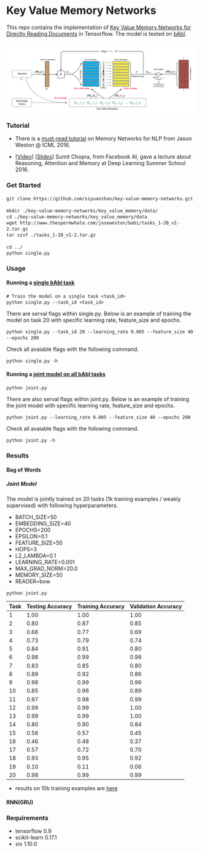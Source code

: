 # Key Value Memory Networks

This repo contains the implementation of [Key Value Memory Networks for Directly Reading Documents](https://arxiv.org/abs/1606.03126) in Tensorflow. The model is tested on [bAbI](http://arxiv.org/abs/1502.05698).

![Structure of Key Value Memory Networks](key_value_mem.png)

### Tutorial
- There is a [must-read tutorial](http://www.thespermwhale.com/jaseweston/icml2016/) on Memory Networks for NLP from Jason Weston @ ICML 2016.

- [[Video](http://videolectures.net/deeplearning2016_chopra_attention_memory/)] [[Slides](https://drive.google.com/file/d/0B_hO8cnpcIMgYnlsMFlGSkxRLUk/view?usp=sharing)]
Sumit Chopra, from Facebook AI, gave a lecture about Reasoning, Attention and Memory at Deep Learning Summer School 2016.

### Get Started

```
git clone https://github.com/siyuanzhao/key-value-memory-networks.git

mkdir ./key-value-memory-networks/key_value_memory/data/
cd ./key-value-memory-networks/key_value_memory/data
wget http://www.thespermwhale.com/jaseweston/babi/tasks_1-20_v1-2.tar.gz
tar xzvf ./tasks_1-20_v1-2.tar.gz

cd ../
python single.py
```

### Usage

#### Running a [single bAbI task](./key_value_memory/single.py)

```
# Train the model on a single task <task_id>
python single.py --task_id <task_id>
```
There are serval flags within single.py. Below is an example of training the model on task 20 with specific learning rate, feature_size and epochs.
```
python single.py --task_id 20 --learning_rate 0.005 --feature_size 40 --epochs 200
```
Check all avaiable flags with the following command.
```
python single.py -h
```
#### Running a [joint model on all bAbI tasks](./key_value_memory/joint.py)
```
python joint.py
```
There are also serval flags within joint.py. Below is an example of training the joint model with specific learning rate, feature_size and epochs.
```
python joint.py --learning_rate 0.005 --feature_size 40 --epochs 200
```
Check all avaiable flags with the following command.
```
python joint.py -h
```
### Results
#### Bag of Words
##### Joint Model
The model is jointly trained on 20 tasks (1k training examples / weakly supervised) with following hyperparameters.
- BATCH_SIZE=50
- EMBEDDING_SIZE=40
- EPOCHS=200
- EPSILON=0.1
- FEATURE_SIZE=50
- HOPS=3
- L2_LAMBDA=0.1
- LEARNING_RATE=0.001
- MAX_GRAD_NORM=20.0
- MEMORY_SIZE=50
- READER=bow

```
python joint.py
```
| Task | Testing Accuracy | Training Accuracy | Validation Accuracy |
|------|------------------|-------------------|---------------------|
| 1    | 1.00             | 1.00              | 1.00                |
| 2    | 0.80             | 0.87              | 0.85                |
| 3    | 0.66             | 0.77              | 0.69                |
| 4    | 0.73             | 0.79              | 0.74                |
| 5    | 0.84             | 0.91              | 0.80                |
| 6    | 0.98             | 0.99              | 0.98                |
| 7    | 0.83             | 0.85              | 0.80                |
| 8    | 0.89             | 0.92              | 0.86                |
| 9    | 0.98             | 0.99              | 0.96                |
| 10   | 0.85             | 0.96              | 0.89                |
| 11   | 0.97             | 0.98              | 0.99                |
| 12   | 0.99             | 0.99              | 1.00                |
| 13   | 0.99             | 0.99              | 1.00                |
| 14   | 0.80             | 0.90              | 0.84                |
| 15   | 0.56             | 0.57              | 0.45                |
| 16   | 0.46             | 0.48              | 0.37                |
| 17   | 0.57             | 0.72              | 0.70                |
| 18   | 0.93             | 0.95              | 0.92                |
| 19   | 0.10             | 0.11              | 0.06                |
| 20   | 0.98             | 0.99              | 0.99                |

- results on 10k training examples are [here](kv_joint_10k_results.csv)

#### RNN(GRU)

### Requirements

* tensorflow 0.9
* scikit-learn 0.17.1
* six 1.10.0
